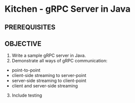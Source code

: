 Kitchen - gRPC Server in Java
=============================

PREREQUISITES
-------------


OBJECTIVE
---------

1. Write a sample gRPC server in Java.
2. Demonstrate all ways of gRPC communication:
  - point-to-point
  - client-side streaming to server-point
  - server-side streaming to client-point
  - client and server-side streaming  
3. Include testing

